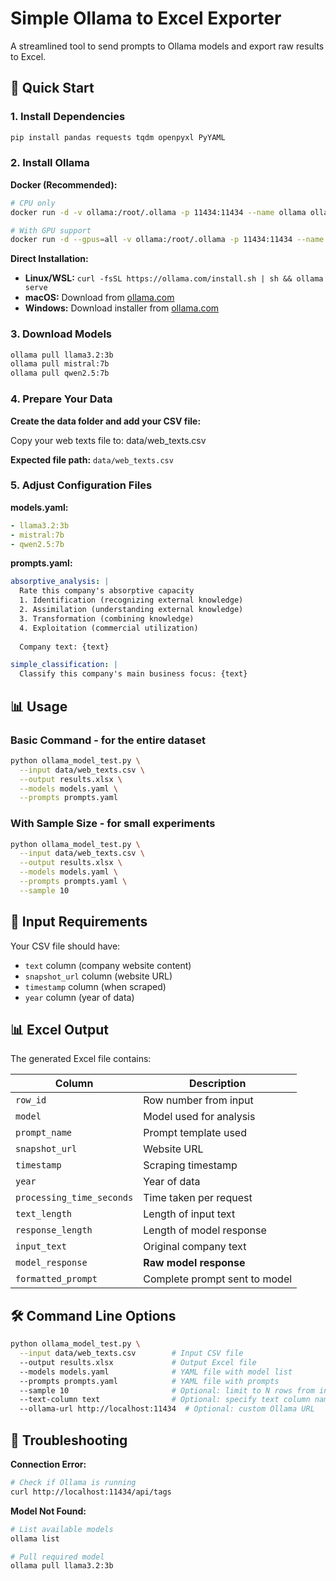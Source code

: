 # Simple Ollama to Excel Exporter

A streamlined tool to send prompts to Ollama models and export raw results to Excel.

## 🚀 Quick Start

### 1. Install Dependencies
```bash
pip install pandas requests tqdm openpyxl PyYAML
```

### 2. Install Ollama

**Docker (Recommended):**
```bash
# CPU only
docker run -d -v ollama:/root/.ollama -p 11434:11434 --name ollama ollama/ollama

# With GPU support
docker run -d --gpus=all -v ollama:/root/.ollama -p 11434:11434 --name ollama ollama/ollama
```

**Direct Installation:**
- **Linux/WSL:** `curl -fsSL https://ollama.com/install.sh | sh && ollama serve`
- **macOS:** Download from [ollama.com](https://ollama.com/download/mac)
- **Windows:** Download installer from [ollama.com](https://ollama.com/download/windows)

### 3. Download Models
```bash
ollama pull llama3.2:3b    
ollama pull mistral:7b     
ollama pull qwen2.5:7b   
```

### 4. Prepare Your Data

**Create the data folder and add your CSV file:**

Copy your web texts file to: data/web_texts.csv


**Expected file path:** `data/web_texts.csv`

### 5. Adjust Configuration Files

**models.yaml:**
```yaml
- llama3.2:3b
- mistral:7b
- qwen2.5:7b
```

**prompts.yaml:**
```yaml
absorptive_analysis: |
  Rate this company's absorptive capacity
  1. Identification (recognizing external knowledge)
  2. Assimilation (understanding external knowledge) 
  3. Transformation (combining knowledge)
  4. Exploitation (commercial utilization)
  
  Company text: {text}

simple_classification: |
  Classify this company's main business focus: {text}
```

## 📊 Usage

### Basic Command - for the entire dataset
```bash
python ollama_model_test.py \
  --input data/web_texts.csv \
  --output results.xlsx \
  --models models.yaml \
  --prompts prompts.yaml
```

### With Sample Size - for small experiments
```bash
python ollama_model_test.py \
  --input data/web_texts.csv \
  --output results.xlsx \
  --models models.yaml \
  --prompts prompts.yaml \
  --sample 10
```

## 📁 Input Requirements

Your CSV file should have:
- `text` column (company website content)
- `snapshot_url` column (website URL)
- `timestamp` column (when scraped)
- `year` column (year of data)

## 📊 Excel Output

The generated Excel file contains:

| Column | Description |
|--------|-------------|
| `row_id` | Row number from input |
| `model` | Model used for analysis |
| `prompt_name` | Prompt template used |
| `snapshot_url` | Website URL |
| `timestamp` | Scraping timestamp |
| `year` | Year of data |
| `processing_time_seconds` | Time taken per request |
| `text_length` | Length of input text |
| `response_length` | Length of model response |
| `input_text` | Original company text |
| `model_response` | **Raw model response** |
| `formatted_prompt` | Complete prompt sent to model |

## 🛠️ Command Line Options

```bash
python ollama_model_test.py \
  --input data/web_texts.csv        # Input CSV file
  --output results.xlsx             # Output Excel file
  --models models.yaml              # YAML file with model list
  --prompts prompts.yaml            # YAML file with prompts
  --sample 10                       # Optional: limit to N rows from input file
  --text-column text                # Optional: specify text column name
  --ollama-url http://localhost:11434  # Optional: custom Ollama URL
```

## 🔧 Troubleshooting

**Connection Error:**
```bash
# Check if Ollama is running
curl http://localhost:11434/api/tags
```

**Model Not Found:**
```bash
# List available models
ollama list

# Pull required model
ollama pull llama3.2:3b
```